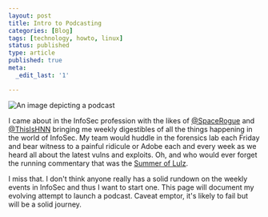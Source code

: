 ```yaml
---
layout: post
title: Intro to Podcasting
categories: [Blog]
tags: [technology, howto, linux]
status: published
type: article
published: true
meta:
  _edit_last: '1'

---
```


![An image depicting a podcast](http://www.arktimes.com/binary/dc71/1307133648-podcast.png)

I came about in the InfoSec profession with the likes of [@SpaceRogue](http://twitter.com/spacerog) and [@ThisIsHNN](http://twitter.com/thisishnn) bringing me weekly digestibles of all the things happening in the world of InfoSec. My team would huddle in the forensics lab each Friday and bear witness to a painful ridicule or Adobe each and every week as we heard all about the latest vulns and exploits. Oh, and who would ever forget the running commentary that was the [Summer of Lulz](http://en.wikipedia.org/wiki/LulzSec). 

I miss that. I don't think anyone really has a solid rundown on the weekly events in InfoSec and thus I want to start one. This page will document my evolving attempt to launch a podcast. Caveat emptor, it's likely to fail but will be a solid journey.
